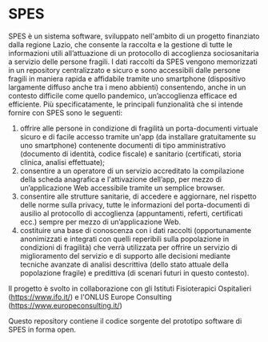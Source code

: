 # SPES

SPES è un sistema software, sviluppato nell'ambito di un progetto finanziato dalla regione Lazio, che consente la raccolta e la gestione di tutte le informazioni utili all’attuazione di un protocollo di accoglienza sociosanitaria a servizio delle persone fragili. I dati raccolti da SPES vengono memorizzati in un repository centralizzato e sicuro e sono accessibili dalle persone fragili in maniera rapida e affidabile tramite uno smartphone (dispositivo largamente diffuso anche tra i meno abbienti) consentendo, anche in un contesto difficile come quello pandemico, un’accoglienza efficace ed efficiente. 
Più specificatamente, le principali funzionalità che si intende fornire con SPES sono le seguenti: 
1. offrire alle persone in condizione di fragilità un porta-documenti virtuale sicuro e di facile accesso tramite un'app (da installare gratuitamente su uno smartphone) contenente documenti di tipo amministrativo (documento di identità, codice fiscale) e sanitario (certificati, storia clinica, analisi effettuate);
2. consentire a un operatore di un servizio accreditato la compilazione della scheda anagrafica e l'attivazione dell’app, per mezzo di un’applicazione Web accessibile tramite un semplice browser.
3. consentire alle strutture sanitarie, di accedere e aggiornare, nel rispetto delle norme sulla privacy, tutte le informazioni del porta-documenti di ausilio al protocollo di accoglienza (appuntamenti, referti, certificati ecc.) sempre per mezzo di un’applicazione Web. 
4. costituire una base di conoscenza con i dati raccolti (opportunamente anonimizzati e integrati con quelli reperibili sulla popolazione in condizioni di fragilità) che verrà utilizzata per offrire un servizio di miglioramento del servizio e di supporto alle decisioni mediante tecniche avanzate di analisi descrittiva (dello stato attuale della popolazione fragile) e predittiva (di scenari futuri in questo contesto).

Il progetto è svolto in collaborazione con gli Istituti Fisioterapici Ospitalieri (https://www.ifo.it/) e l'ONLUS Europe Consulting (https://www.europeconsulting.it/)

Questo repository contiene il codice sorgente del prototipo software di SPES in forma open.
